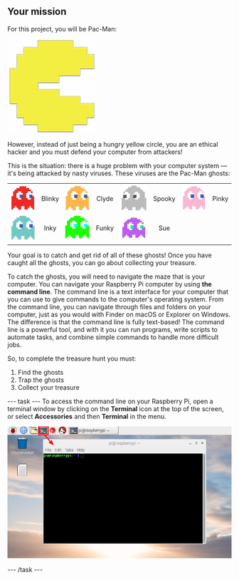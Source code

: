 ## Your mission

For this project, you will be Pac-Man:

![Pacman Image](images/pacmancharacter.png)

However, instead of just being a hungry yellow circle, you are an ethical hacker and you must defend your computer from attackers!

This is the situation: there is a huge problem with your computer system — it's being attacked by nasty viruses. These viruses are the Pac-Man ghosts:

|                                         |        |                                       |       |                                         |        |                                       |       |
|:---------------------------------------:|:------:|:-------------------------------------:|:-----:|:---------------------------------------:|:------:|:-------------------------------------:|:-----:|
| ![Blinky Ghost](images/ghostblinky.png) | Blinky | ![Clyde Ghost](images/ghostclyde.png) | Clyde | ![Spooky Ghost](images/ghostspooky.png) | Spooky | ![Pinky Ghost](images/ghostpinky.png) | Pinky |
|   ![Inky Ghost](images/ghostinky.png)   |  Inky  | ![Funky Ghost](images/ghostfunky.png) | Funky |    ![Sue Ghost](images/ghostsue.jpg)    |  Sue   |                                       |       |
|                                         |        |                                       |       |                                         |        |                                       |       |


Your goal is to catch and get rid of all of these ghosts! Once you have caught all the ghosts, you can go about collecting your treasure.

To catch the ghosts, you will need to navigate the maze that is your computer. You can navigate your Raspberry Pi computer by using **the command line**. The command line is a text interface for your computer that you can use to give commands to the computer's operating system. From the command line, you can navigate through files and folders on your computer, just as you would with Finder on macOS or Explorer on Windows. The difference is that the command line is fully text-based! The command line is a powerful tool, and with it you can run programs, write scripts to automate tasks, and combine simple commands to handle more difficult jobs.

So, to complete the treasure hunt you must:

1. Find the ghosts
2. Trap the ghosts
3. Collect your treasure

\--- task \--- To access the command line on your Raspberry Pi, open a terminal window by clicking on the **Terminal** icon at the top of the screen, or select **Accessories** and then **Terminal** in the menu.

![Find Terminal](images/find-terminal.png)

\--- /task \---